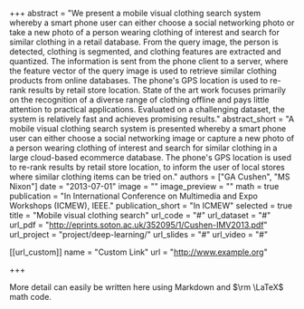 +++
 abstract = "We present a mobile visual clothing search system whereby a smart phone user can either choose a social networking photo or take a new photo of a person wearing clothing of interest and search for similar clothing in a retail database. From the query image, the person is detected, clothing is segmented, and clothing features are extracted and quantized. The information is sent from the phone client to a server, where the feature vector of the query image is used to retrieve similar clothing products from online databases. The phone's GPS location is used to re-rank results by retail store location. State of the art work focuses primarily on the recognition of a diverse range of clothing offline and pays little attention to practical applications. Evaluated on a challenging dataset, the system is relatively fast and achieves promising results." abstract_short = "A mobile visual clothing search system is presented whereby a smart phone user can either choose a social networking image or capture a new photo of a person wearing clothing of interest and search for similar clothing in a large cloud-based ecommerce database. The phone's GPS location is used to re-rank results by retail store location, to inform the user of local stores where similar clothing items can be tried on." authors = ["GA Cushen", "MS Nixon"] date = "2013-07-01" image = "" image_preview = "" math = true publication = "In International Conference on Multimedia and Expo Workshops (ICMEW), IEEE." publication_short = "In ICMEW" selected = true title = "Mobile visual clothing search" url_code = "#" url_dataset = "#" url_pdf = "http://eprints.soton.ac.uk/352095/1/Cushen-IMV2013.pdf" url_project = "project/deep-learning/" url_slides = "#" url_video = "#"

[[url_custom]] name = "Custom Link" url = "http://www.example.org"

+++

More detail can easily be written here using Markdown and $\rm \LaTeX$ math code.
